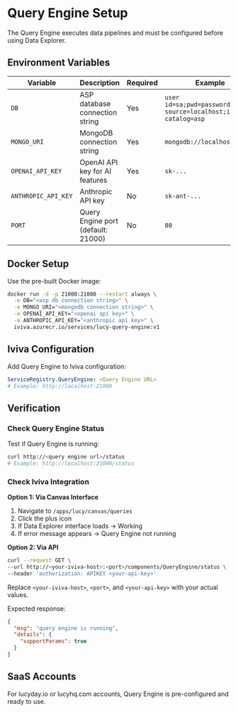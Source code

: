 # Query Engine Setup

The Query Engine executes data pipelines and must be configured before using Data Explorer.

## Environment Variables

| Variable | Description | Required | Example |
|----------|-------------|----------|---------|
| `DB` | ASP database connection string | Yes | `user id=sa;pwd=password;data source=localhost;initial catalog=asp` |
| `MONGO_URI` | MongoDB connection string | Yes | `mongodb://localhost:27017` |
| `OPENAI_API_KEY` | OpenAI API key for AI features | Yes | `sk-...` |
| `ANTHROPIC_API_KEY` | Anthropic API key | No | `sk-ant-...` |
| `PORT` | Query Engine port (default: 21000) | No | `80` |

## Docker Setup

Use the pre-built Docker image:

```bash
docker run -d -p 21000:21000 --restart always \
  -e DB="<asp db connection string>" \
  -e MONGO_URI="<mongodb connection string>" \
  -e OPENAI_API_KEY="<openai api key>" \
  -e ANTHROPIC_API_KEY="<anthropic api key>" \
  iviva.azurecr.io/services/lucy-query-engine:v1
```

## Iviva Configuration

Add Query Engine to Iviva configuration:

```yaml
ServiceRegistry.QueryEngine: <Query Engine URL>
# Example: http://localhost:21000
```

## Verification

### Check Query Engine Status
Test if Query Engine is running:
```bash
curl http://<query engine url>/status
# Example: http://localhost:21000/status
```

### Check Iviva Integration
**Option 1: Via Canvas Interface**
1. Navigate to `/apps/lucy/canvas/queries`
2. Click the plus icon
3. If Data Explorer interface loads → Working
4. If error message appears → Query Engine not running

**Option 2: Via API**
```bash
curl --request GET \
--url http://<your-iviva-host>:<port>/components/QueryEngine/status \
--header 'authorization: APIKEY <your-api-key>'
```

Replace `<your-iviva-host>`, `<port>`, and `<your-api-key>` with your actual values.

Expected response:
```json
{
  "msg": "query engine is running",
  "details": {
    "supportParams": true
  }
}
```

## SaaS Accounts

For lucyday.io or lucyhq.com accounts, Query Engine is pre-configured and ready to use.